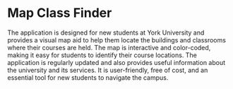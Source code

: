# Map Class Finder
The application is designed for new students at York University and provides a visual map aid to help them locate the buildings and classrooms where their courses are held. The map is interactive and color-coded, making it easy for students to identify their course locations. The application is regularly updated and also provides useful information about the university and its services. It is user-friendly, free of cost, and an essential tool for new students to navigate the campus.
